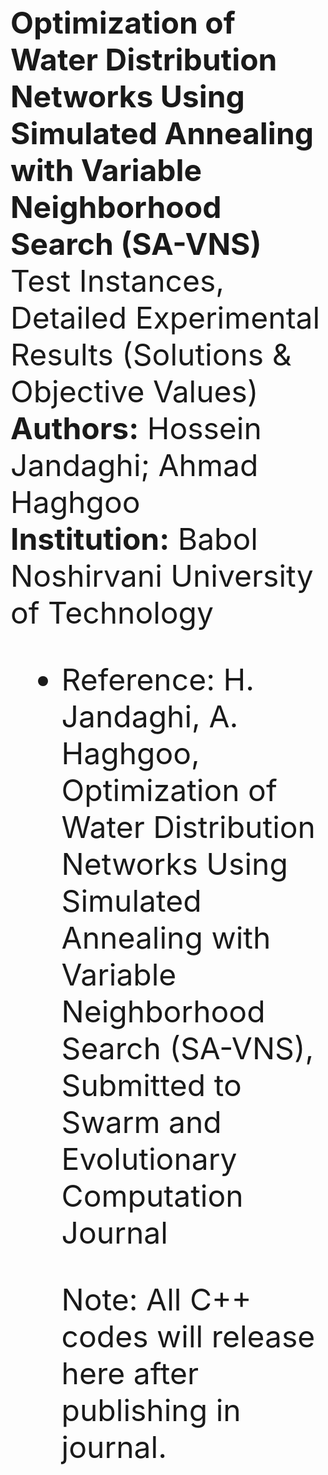 <font size="14">

  <b>Optimization of Water Distribution Networks Using Simulated Annealing with Variable Neighborhood Search (SA-VNS)</b><br><font size="13">
   Test Instances, Detailed Experimental Results (Solutions & Objective Values) <br>
  <b>Authors:</b> Hossein Jandaghi; Ahmad Haghgoo<br>
  <b>Institution:</b> Babol Noshirvani University of Technology <br>
* Reference: H. Jandaghi, A. Haghgoo, Optimization of Water Distribution Networks Using Simulated Annealing with Variable Neighborhood Search (SA-VNS), Submitted to Swarm and Evolutionary Computation Journal

  Note: All C++ codes will release here after publishing in journal.
</font>


